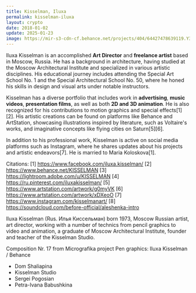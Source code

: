 ```yaml
---
title: Kisselman, Iluxa
permalink: kisselman-iluxa
layout: crypto
date: 2018-01-02
update: 2025-01-23
image: https://mir-s3-cdn-cf.behance.net/projects/404/64427478639119.Y3JvcCw2NzEsNTI1LDM5MiwxMzE.jpg
---
```


Iluxa Kisselman is an accomplished **Art Director** and **freelance artist** based in Moscow, Russia. He has a background in architecture, having studied at the Moscow Architectural Institute and specialized in various artistic disciplines. His educational journey includes attending the Special Art School No. 1 and the Special Architectural School No. 50, where he honed his skills in design and visual arts under notable instructors.

Kisselman has a diverse portfolio that includes work in **advertising**, **music videos**, **presentation films**, as well as both **2D and 3D animation**. He is also recognized for his contributions to motion graphics and special effects[1][2]. His artistic creations can be found on platforms like Behance and ArtStation, showcasing illustrations inspired by literature, such as Voltaire's works, and imaginative concepts like flying cities on Saturn[5][6].

In addition to his professional work, Kisselman is active on social media platforms such as Instagram, where he shares updates about his projects and artistic endeavors[7]. He is married to Maria Koloskova[1].

Citations:
[1] https://www.facebook.com/iluxa.kisselman/
[2] https://www.behance.net/KISSELMAN
[3] https://lightroom.adobe.com/u/KISSELMAN
[4] https://ru.pinterest.com/iluxakisselman/
[5] https://www.artstation.com/artwork/g0myVK
[6] https://www.artstation.com/artwork/xDXeoO
[7] https://www.instagram.com/kisselmanart/
[8] https://soundcloud.com/before-official/aleshenka-intro

Iluxa Kisselman (Rus. Илья Киссельман) born 1973, Moscow Russian artist, art director, working with a number of technics from pencil graphics to video and animation, a graduate of Moscow Architectural Institute, founder and teacher of the Kisselman Studio.

Composition Nr. 17 from Micrografika project
Pen graphics: Iluxa Kisselman / Behance

+ Dom Shaliapina
+ Kisselman Studio
+ Sergei Pogosian
+ Petra-Ivana Babushkina
